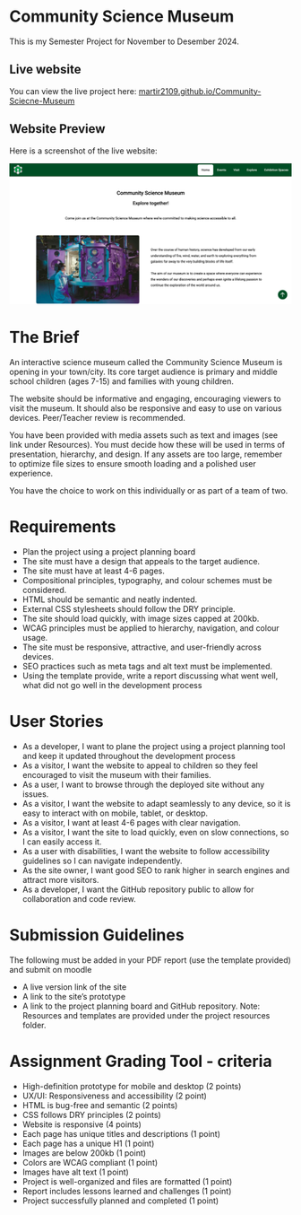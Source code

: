 # Community Science Museum

This is my Semester Project for November to Desember 2024.

## Live website

You can view the live project here: [martir2109.github.io/Community-Sciecne-Museum](https://martir2109.github.io/Community-Science-Museum/)

## Website Preview

Here is a screenshot of the live website:

![Screenshot of my Community Science Museum website](images/screenshot/CommunityScienceMuseum.png "Community Science Website")

# The Brief

An interactive science museum called the Community Science Museum is opening in your town/city. Its core target audience is primary and middle school children (ages 7-15) and families with young children.

The website should be informative and engaging, encouraging viewers to visit the museum. It should also be responsive and easy to use on various devices. Peer/Teacher review is recommended.

You have been provided with media assets such as text and images (see link under Resources). You must decide how these will be used in terms of presentation, hierarchy, and design. If any assets are too large, remember to optimize file sizes to ensure smooth loading and a polished user experience.

You have the choice to work on this individually or as part of a team of two.

# Requirements

- Plan the project using a project planning board
- The site must have a design that appeals to the target audience.
- The site must have at least 4-6 pages.
- Compositional principles, typography, and colour schemes must be considered.
- HTML should be semantic and neatly indented.
- External CSS stylesheets should follow the DRY principle.
- The site should load quickly, with image sizes capped at 200kb.
- WCAG principles must be applied to hierarchy, navigation, and colour usage.
- The site must be responsive, attractive, and user-friendly across devices.
- SEO practices such as meta tags and alt text must be implemented.
- Using the template provide, write a report discussing what went well, what did not go well in the development process

# User Stories

- As a developer, I want to plane the project using a project planning tool and keep it updated throughout the development process
- As a visitor, I want the website to appeal to children so they feel encouraged to visit the museum with their families.
- As a user, I want to browse through the deployed site without any issues.
- As a visitor, I want the website to adapt seamlessly to any device, so it is easy to interact with on mobile, tablet, or desktop.
- As a visitor, I want at least 4-6 pages with clear navigation.
- As a visitor, I want the site to load quickly, even on slow connections, so I can easily access it.
- As a user with disabilities, I want the website to follow accessibility guidelines so I can navigate independently.
- As the site owner, I want good SEO to rank higher in search engines and attract more visitors.
- As a developer, I want the GitHub repository public to allow for collaboration and code review.

# Submission Guidelines

The following must be added in your PDF report (use the template provided) and submit on moodle

- A live version link of the site
- A link to the site’s prototype
- A link to the project planning board and GitHub repository.
  Note: Resources and templates are provided under the project resources folder.

# Assignment Grading Tool - criteria

- High-definition prototype for mobile and desktop (2 points)
- UX/UI: Responsiveness and accessibility (2 point)
- HTML is bug-free and semantic (2 points)
- CSS follows DRY principles (2 points)
- Website is responsive (4 points)
- Each page has unique titles and descriptions (1 point)
- Each page has a unique H1 (1 point)
- Images are below 200kb (1 point)
- Colors are WCAG compliant (1 point)
- Images have alt text (1 point)
- Project is well-organized and files are formatted (1 point)
- Report includes lessons learned and challenges (1 point)
- Project successfully planned and completed (1 point)

